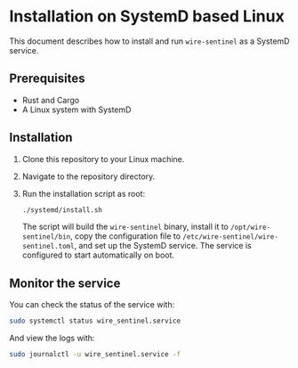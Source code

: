 # Installation on SystemD based Linux

This document describes how to install and run `wire-sentinel` as a SystemD service.

## Prerequisites

*   Rust and Cargo
*   A Linux system with SystemD

## Installation

1.  Clone this repository to your Linux machine.
2.  Navigate to the repository directory.
3.  Run the installation script as root:

    ```sh
    ./systemd/install.sh
    ```

    The script will build the `wire-sentinel` binary, install it to `/opt/wire-sentinel/bin`, copy the configuration file to `/etc/wire-sentinel/wire-sentinel.toml`, and set up the SystemD service.
    The service is configured to start automatically on boot.

## Monitor the service

You can check the status of the service with:
```bash
sudo systemctl status wire_sentinel.service
```

And view the logs with:
```bash
sudo journalctl -u wire_sentinel.service -f
```
